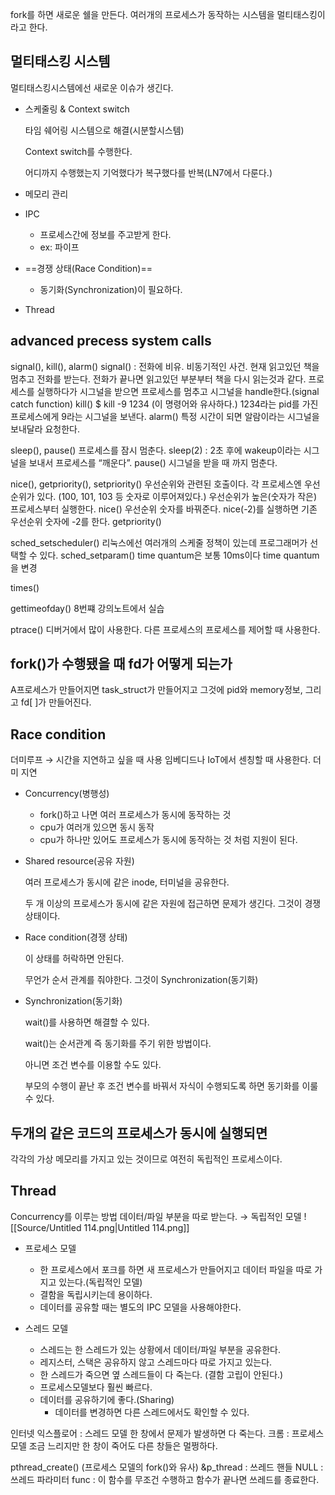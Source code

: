 fork를 하면 새로운 쉘을 만든다.
여러개의 프로세스가 동작하는 시스템을 멀티태스킹이라고 한다.
  
## 멀티태스킹 시스템
멀티태스킹시스템에선 새로운 이슈가 생긴다.
- 스케줄링 & Context switch
    
    타임 쉐어링 시스템으로 해결(시분할시스템)
    
    Context switch를 수행한다.
    
    어디까지 수행했는지 기억했다가 복구했다를 반복(LN7에서 다룬다.)
    
- 메모리 관리
- IPC
    - 프로세스간에 정보를 주고받게 한다.
    - ex: 파이프
- ==경쟁 상태(Race Condition)==
    - 동기화(Synchronization)이 필요하다.
- Thread
  
## advanced precess system calls
signal(), kill(), alarm()
signal() : 전화에 비유. 비동기적인 사건.
현재 읽고있던 책을 멈추고 전화를 받는다. 전화가 끝나면 읽고있던 부분부터 책을 다시 읽는것과 같다.
프로세스를 실행하다가 시그널을 받으면 프로세스를 멈추고 시그널을 handle한다.(signal catch function)
kill()
$ kill -9 1234 (이 명령어와 유사하다.)
1234라는 pid를 가진 프로세스에게 9라는 시그널을 보낸다.
alarm()
특정 시간이 되면 알람이라는 시그널을 보내달라 요청한다.
  
sleep(), pause()
프로세스를 잠시 멈춘다.
sleep(2) : 2초 후에 wakeup이라는 시그널을 보내서 프로세스를 “깨운다”.
pause()
시그널을 받을 때 까지 멈춘다.
  
nice(), getpriority(), setpriority()
우선순위와 관련된 호출이다.
각 프로세스엔 우선순위가 있다. (100, 101, 103 등 숫자로 이루어져있다.)
우선순위가 높은(숫자가 작은) 프로세스부터 실행한다.
nice()
우선순위 숫자를 바꿔준다.
nice(-2)를 실행하면 기존 우선순위 숫자에 -2를 한다.
getpriority()
  
sched_setscheduler()
리눅스에선 여러개의 스케줄 정책이 있는데 프로그래머가 선택할 수 있다.
sched_setparam()
time quantum은 보통 10ms이다
time quantum을 변경
  
times()
  
gettimeofday()
8번쨰 강의노트에서 실습
  
ptrace()
디버거에서 많이 사용한다.
다른 프로세스의 프로세스를 제어할 때 사용한다.
  
## fork()가 수행됐을 때 fd가 어떻게 되는가
A프로세스가 만들어지면 task_struct가 만들어지고 그것에 pid와 memory정보, 그리고 fd[ ]가 만들어진다.
  
## Race condition
더미루프 → 시간을 지연하고 싶을 때 사용
임베디드나 IoT에서 센칭할 때 사용한다.
더미 지연
- Concurrency(병행성)
    - fork()하고 나면 여러 프로세스가 동시에 동작하는 것
    - cpu가 여러개 있으면 동시 동작
    - cpu가 하나만 있어도 프로세스가 동시에 동작하는 것 처럼 지원이 된다.
- Shared resource(공유 자원)
    
    여러 프로세스가 동시에 같은 inode, 터미널을 공유한다.
    
    두 개 이상의 프로세스가 동시에 같은 자원에 접근하면 문제가 생긴다. 그것이 경쟁 상태이다.
    
- Race condition(경쟁 상태)
    
    이 상태를 허락하면 안된다.
    
    무언가 순서 관계를 줘야한다. 그것이 Synchronization(동기화)
    
- Synchronization(동기화)
    
    wait()를 사용하면 해결할 수 있다.
    
    wait()는 순서관계 즉 동기화를 주기 위한 방법이다.
    
    아니면 조건 변수를 이용할 수도 있다.
    
    부모의 수행이 끝난 후 조건 변수를 바꿔서 자식이 수행되도록 하면 동기화를 이룰 수 있다.
    
      
    
## 두개의 같은 코드의 프로세스가 동시에 실행되면
각각의 가상 메모리를 가지고 있는 것이므로 여전히 독립적인 프로세스이다.
  
## Thread
Concurrency를 이루는 방법
데이터/파일 부분을 따로 받는다. → 독립적인 모델
![[Source/Untitled 114.png|Untitled 114.png]]
- 프로세스 모델
    - 한 프로세스에서 포크를 하면 새 프로세스가 만들어지고 데이터 파일을 따로 가지고 있는다.(독립적인 모델)
    - 결함을 독립시키는데 용이하다.
    - 데이터를 공유할 때는 별도의 IPC 모델을 사용해야한다.
  
- 스레드 모델
    - 스레드는 한 스레드가 있는 상황에서 데이터/파일 부분을 공유한다.
    - 레지스터, 스택은 공유하지 않고 스레드마다 따로 가지고 있는다.
    - 한 스레드가 죽으면 옆 스레드들이 다 죽는다. (결함 고립이 안된다.)
    - 프로세스모델보다 훨씬 빠르다.
    - 데이터를 공유하기에 좋다.(Sharing)
        - 데이터를 변경하면 다른 스레드에서도 확인할 수 있다.
  
인터넷 익스플로어 : 스레드 모델
한 창에서 문제가 발생하면 다 죽는다.
크롬 : 프로세스 모델
조금 느리지만 한 창이 죽어도 다른 창들은 멀쩡하다.
  
pthread_create() (프로세스 모델의 fork()와 유사)
&p_thread : 쓰레드 핸들
NULL : 쓰레드 파라미터
func : 이 함수를 무조건 수행하고 함수가 끝나면 쓰레드를 종료한다.